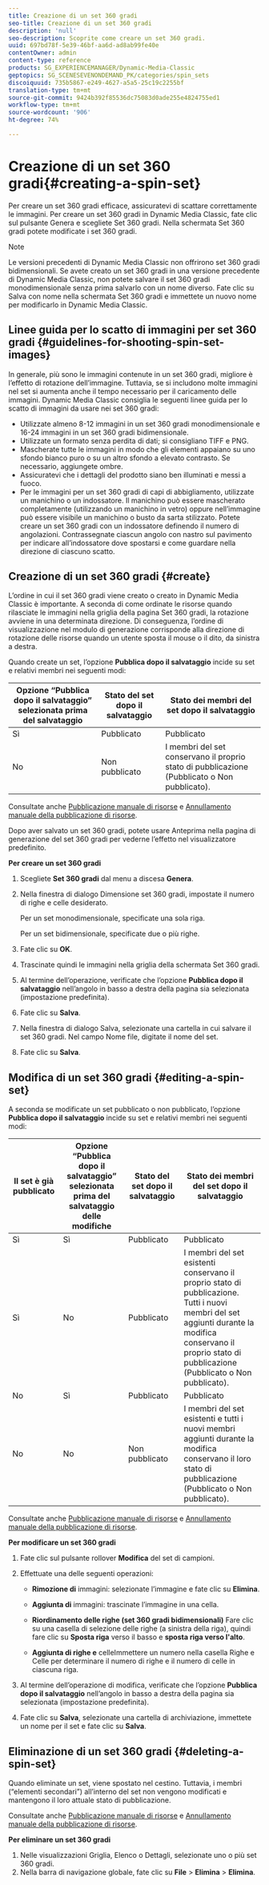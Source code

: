```yaml
---
title: Creazione di un set 360 gradi
seo-title: Creazione di un set 360 gradi
description: 'null'
seo-description: Scoprite come creare un set 360 gradi.
uuid: 697bd78f-5e39-46bf-aa6d-ad8ab99fe40e
contentOwner: admin
content-type: reference
products: SG_EXPERIENCEMANAGER/Dynamic-Media-Classic
geptopics: SG_SCENESEVENONDEMAND_PK/categories/spin_sets
discoiquuid: 735b5867-e249-4627-a5a5-25c19c2255bf
translation-type: tm+mt
source-git-commit: 9424b392f85536dc75083d0ade255e4824755ed1
workflow-type: tm+mt
source-wordcount: '906'
ht-degree: 74%

---
```



# Creazione di un set 360 gradi{#creating-a-spin-set}

Per creare un set 360 gradi efficace, assicuratevi di scattare correttamente le immagini. Per creare un set 360 gradi in Dynamic Media Classic, fate clic sul pulsante Genera e scegliete Set 360 gradi. Nella schermata Set 360 gradi potete modificate i set 360 gradi.

>[!NOTE]
>
>Le versioni precedenti di Dynamic Media Classic non offrirono set 360 gradi bidimensionali. Se avete creato un set 360 gradi in una versione precedente di Dynamic Media Classic, non potete salvare il set 360 gradi monodimensionale senza prima salvarlo con un nome diverso. Fate clic su Salva con nome nella schermata Set 360 gradi e immettete un nuovo nome per modificarlo in Dynamic Media Classic.

## Linee guida per lo scatto di immagini per set 360 gradi {#guidelines-for-shooting-spin-set-images}

In generale, più sono le immagini contenute in un set 360 gradi, migliore è l’effetto di rotazione dell’immagine. Tuttavia, se si includono molte immagini nel set si aumenta anche il tempo necessario per il caricamento delle immagini. Dynamic Media Classic consiglia le seguenti linee guida per lo scatto di immagini da usare nei set 360 gradi:

* Utilizzate almeno 8-12 immagini in un set 360 gradi monodimensionale e 16-24 immagini in un set 360 gradi bidimensionale.
* Utilizzate un formato senza perdita di dati; si consigliano TIFF e PNG.
* Mascherate tutte le immagini in modo che gli elementi appaiano su uno sfondo bianco puro o su un altro sfondo a elevato contrasto. Se necessario, aggiungete ombre.
* Assicuratevi che i dettagli del prodotto siano ben illuminati e messi a fuoco.
* Per le immagini per un set 360 gradi di capi di abbigliamento, utilizzate un manichino o un indossatore. Il manichino può essere mascherato completamente (utilizzando un manichino in vetro) oppure nell’immagine può essere visibile un manichino o busto da sarta stilizzato. Potete creare un set 360 gradi con un indossatore definendo il numero di angolazioni. Contrassegnate ciascun angolo con nastro sul pavimento per indicare all’indossatore dove spostarsi e come guardare nella direzione di ciascuno scatto. 

## Creazione di un set 360 gradi  {#create}

L’ordine in cui il set 360 gradi viene creato o creato in Dynamic Media Classic è importante. A seconda di come ordinate le risorse quando rilasciate le immagini nella griglia della pagina Set 360 gradi, la rotazione avviene in una determinata direzione. Di conseguenza, l’ordine di visualizzazione nel modulo di generazione corrisponde alla direzione di rotazione delle risorse quando un utente sposta il mouse o il dito, da sinistra a destra.

Quando create un set, l’opzione **Pubblica dopo il salvataggio** incide su set e relativi membri nei seguenti modi:

| Opzione “Pubblica dopo il salvataggio” selezionata prima del salvataggio | Stato del set dopo il salvataggio | Stato dei membri del set dopo il salvataggio |
|--- |--- |--- |
| Sì | Pubblicato | Pubblicato |
| No | Non pubblicato | I membri del set conservano il proprio stato di pubblicazione (Pubblicato o Non pubblicato). |

Consultate anche [Pubblicazione manuale di risorse](publishing-files.md#manually-publishing-assets) e [Annullamento manuale della pubblicazione di risorse](publishing-files.md#manually-unpublishing-assets).

Dopo aver salvato un set 360 gradi, potete usare Anteprima nella pagina di generazione del set 360 gradi per vederne l’effetto nel visualizzatore predefinito.

**Per creare un set 360 gradi**

1. Scegliete **Set 360 gradi** dal menu a discesa **Genera**.
1. Nella finestra di dialogo Dimensione set 360 gradi, impostate il numero di righe e celle desiderato.

   Per un set monodimensionale, specificate una sola riga.

   Per un set bidimensionale, specificate due o più righe.

1. Fate clic su **OK**.
1. Trascinate quindi le immagini nella griglia della schermata Set 360 gradi.
1. Al termine dell’operazione, verificate che l’opzione **Pubblica dopo il salvataggio** nell’angolo in basso a destra della pagina sia selezionata (impostazione predefinita).
1. Fate clic su **Salva**.
1. Nella finestra di dialogo Salva, selezionate una cartella in cui salvare il set 360 gradi. Nel campo Nome file, digitate il nome del set.
1. Fate clic su **Salva**.

## Modifica di un set 360 gradi  {#editing-a-spin-set}

A seconda se modificate un set pubblicato o non pubblicato, l’opzione **Pubblica dopo il salvataggio** incide su set e relativi membri nei seguenti modi:

| Il set è già pubblicato | Opzione “Pubblica dopo il salvataggio” selezionata prima del salvataggio delle modifiche | Stato del set dopo il salvataggio | Stato dei membri del set dopo il salvataggio |
|--- |--- |--- |--- |
| Sì | Sì | Pubblicato | Pubblicato |
| Sì | No | Pubblicato | I membri del set esistenti conservano il proprio stato di pubblicazione. Tutti i nuovi membri del set aggiunti durante la modifica conservano il proprio stato di pubblicazione (Pubblicato o Non pubblicato). |
| No | Sì | Pubblicato | Pubblicato |
| No | No | Non pubblicato | I membri del set esistenti e tutti i nuovi membri aggiunti durante la modifica conservano il loro stato di pubblicazione (Pubblicato o Non pubblicato). |

Consultate anche [Pubblicazione manuale di risorse](publishing-files.md#manually-publishing-assets) e [Annullamento manuale della pubblicazione di risorse](publishing-files.md#manually-unpublishing-assets).

**Per modificare un set 360 gradi**

1. Fate clic sul pulsante rollover **Modifica** del set di campioni. 
1. Effettuate una delle seguenti operazioni:

   * **Rimozione di**
immagini: selezionate l’immagine e fate clic su 
**Elimina**.

   * **Aggiunta di**
immagini: trascinate l’immagine in una cella.

   * **Riordinamento delle righe (set 360 gradi bidimensionali)**
Fare clic su una casella di selezione delle righe (a sinistra della riga), quindi fare clic su 
**Sposta riga** verso il basso e  **sposta riga verso l&#39;alto**.

   * **Aggiunta di righe e**
celleImmettere un numero nella casella Righe e Celle per determinare il numero di righe e il numero di celle in ciascuna riga.

1. Al termine dell’operazione di modifica, verificate che l’opzione **Pubblica dopo il salvataggio** nell’angolo in basso a destra della pagina sia selezionata (impostazione predefinita).
1. Fate clic su **Salva**, selezionate una cartella di archiviazione, immettete un nome per il set e fate clic su **Salva**.

## Eliminazione di un set 360 gradi  {#deleting-a-spin-set}

Quando eliminate un set, viene spostato nel cestino. Tuttavia, i membri (“elementi secondari”) all’interno del set non vengono modificati e mantengono il loro attuale stato di pubblicazione.

Consultate anche [Pubblicazione manuale di risorse](publishing-files.md#manually-publishing-assets) e [Annullamento manuale della pubblicazione di risorse](publishing-files.md#manually-unpublishing-assets).

**Per eliminare un set 360 gradi**

1. Nelle visualizzazioni Griglia, Elenco o Dettagli, selezionate uno o più set 360 gradi.
1. Nella barra di navigazione globale, fate clic su **File** > **Elimina** > **Elimina**.

